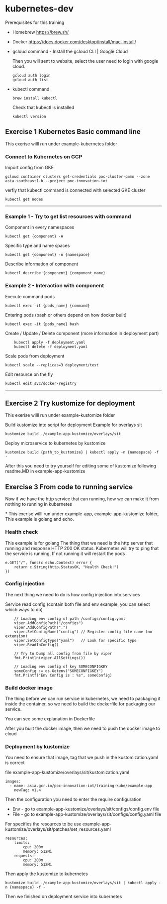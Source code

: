# kubernetes-dev

Prerequisites for this training
- Homebrew
https://brew.sh/

- Docker https://docs.docker.com/desktop/install/mac-install/


- gcloud command - Install the gcloud CLI | Google Cloud 

    Then you will sent to website, select the user need to login with google cloud.
    ```
    gcloud auth login
    gcloud auth list
    ```


- kubectl command
    ```
    brew install kubectl
    ```

    Check that kubectl is installed

    ```
    kubectl version
    ```

## Exercise 1 Kubernetes Basic command line

This exerise willl run under example-kubernetes folder

### Connect to Kubernetes on GCP

Import config from GKE

```
gcloud container clusters get-credentials poc-cluster-cmmn --zone asia-southeast1-b --project poc-innovation-iot
```

verfiy that kubectl command is connected with selected GKE cluster

```
kubectl get nodes
```

---

### Example 1 - Try to get list resources with command

Component in every namespaces

```
kubectl get {component} -A
```

Specific type and name spaces

```
kubectl get {component} -n {namespace}
```

Describe information of component

```
kubectl describe {component} {component_name}
```

### Example 2 - Interaction with component

Execute command pods

```
kubectl exec -it {pods_name} {command}
```

Entering pods (bash or others depend on how docker built)

```
kubectl exec -it {pods_name} bash
```

Create / Update / Delete component (more information in deployment part)

```
    kubectl apply -f deployment.yaml
    kubectl delete -f deployment.yaml
```

Scale pods from deployment

```
kubectl scale --replicas=3 deployment/test
```

Edit resource on the fly

```
kubectl edit svc/docker-registry
```

---

## Exercise 2 Try kustomize for deployment

This exerise willl run under example-kustomize folder

Build kustomize into script for deployment
Example for overlays sit

```
kustomize build ./example-app-kustomize/overlays/sit
```

Deploy microservice to kubernetes by kustomize

```
kustomize build {path_to_kustomize} | kubectl apply -n {namespace} -f -
```

After this you need to try yourself for editing some of kustomize following readme.MD in example-app-kustomize


## Exercise 3 From code to running service
Now if we have the http service that can running, how we can make it from nothing to running in kubernetes

\* 
This exerise willl run under example-app, example-app-kustomize folder, This example is golang and echo.

### Health check
This example is for golang
The thing that we need is the http server that running and response HTTP 200 OK status.
Kubernetes will try to ping that the service is running, If not running it will restart the pods


```
e.GET("/", func(c echo.Context) error {
    return c.String(http.StatusOK, "Health Check!")
})
```
    
### Config injection

The next thing we need to do is how config injection into services


Service read config (contain both file and env example, you can select which ways to do)
```
	// Loading env config of path /configs/config.yaml
	viper.AddConfigPath("/configs")
	viper.AddConfigPath(".")
	viper.SetConfigName("config") // Register config file name (no extension)
	viper.SetConfigType("yaml")   // Look for specific type
	viper.ReadInConfig()

	// Try to Dump all config from file by viper
	fmt.Println(viper.AllSettings())

	// Loading env config of key SOMECONFIGKEY
	someConfig := os.Getenv("SOMECONFIGKEY")
	fmt.Printf("Env Config is : %s", someConfig)
```


### Build docker image

The thing before we can run service in kubernetes, we need to packaging it inside the container, so we need to build the dockerfile for packaging our service.

You can see some explanation in Dockerfile

After you built the docker image, then we need to push the docker image to cloud


### Deployment by kustomize

You need to ensure that image, tag that we push in the kustomization.yaml is correct

file example-app-kustomize/overlays/sit/kustomization.yaml
```
images:
  - name: asia.gcr.io/poc-innovation-iot/training-kube/example-app
    newTag: v1.4
```

Then the configuration you need to enter the require configuration
- Env - go to example-app-kustomize/overlays/sit/configs/config.env file
- File - go to example-app-kustomize/overlays/sit/configs/config.yaml file

For specifies the resources to be use example-app-kustomize/overlays/sit/patches/set_resources.yaml
```
resources:
    limits:
        cpu: 200m
        memory: 512Mi
    requests:
        cpu: 200m
        memory: 512Mi
```

Then apply the kustomize to kubernetes

```
kustomize build ./example-app-kustomize/overlays/sit | kubectl apply -n {namespace} -f -
```

Then we finished on deployment service into kubernetes